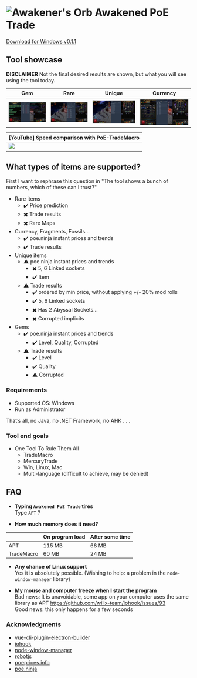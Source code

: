 # ![Awakener's Orb](https://web.poecdn.com/image/Art/2DItems/Currency/TransferOrb.png) Awakened PoE Trade

[Download for Windows v0.1.1](https://github.com/SnosMe/awakened-poe-trade/releases/download/v0.1.1/Awakened-PoE-Trade-Setup-0.1.1.exe)

## Tool showcase

**DISCLAIMER** Not the final desired results are shown, but what you will see using the tool today.

| Gem | Rare | Unique | Currency |
|-----|------|--------|----------|
| ![](./showcase/gem.png?raw=true) | ![](./showcase/rare.png?raw=true) | ![](./showcase/unique.png?raw=true) | ![](./showcase/currency.png?raw=true) |

| [YouTube] Speed comparison with PoE-TradeMacro |
|-----|
| [![](http://img.youtube.com/vi/PCohkEmWRT8/0.jpg)](http://www.youtube.com/watch?v=PCohkEmWRT8 "") |

## What types of items are supported?
First I want to rephrase this question in "The tool shows a bunch of numbers, which of these can I trust?"
- Rare items
  - :heavy_check_mark: Price prediction
  - :heavy_multiplication_x: Trade results
  - :heavy_multiplication_x: Rare Maps
- Currency, Fragments, Fossils...
  - :heavy_check_mark: poe.ninja instant prices and trends
  - :heavy_check_mark: Trade results
- Unique items
  - :warning: poe.ninja instant prices and trends
    - :heavy_multiplication_x: 5, 6 Linked sockets
    - :heavy_check_mark: Item
  - :warning: Trade results
    - :heavy_check_mark: ordered by min price, without applying +/- 20% mod rolls
    - :heavy_check_mark: 5, 6 Linked sockets
    - :heavy_multiplication_x: Has 2 Abyssal Sockets...
    - :heavy_multiplication_x: Corrupted implicits
- Gems
  - :heavy_check_mark: poe.ninja instant prices and trends
    - :heavy_check_mark: Level, Quality, Corrupted
  - :warning: Trade results
    - :heavy_check_mark: Level
    - :heavy_check_mark: Quality
    - :warning: Corrupted

### Requirements
- Supported OS: Windows
- Run as Administrator

That’s all, no Java, no .NET Framework, no AHK . . .

### Tool end goals
- One Tool To Rule Them All
  - TradeMacro
  - MercuryTrade
  - Win, Linux, Mac
  - Multi-language (difficult to achieve, may be denied)

## FAQ

- **Typing `Awakened PoE Trade` tires**\
Type `APT` ?

- **How much memory does it need?**

|    | On program load | After some time |
|----|-----------------|-----------------|
| APT | 115 MB         | 68 MB |
| TradeMacro | 60 MB   | 24 MB |

- **Any chance of Linux support**\
Yes it is absolutely possible. (Wishing to help: a problem in the `node-window-manager` library)

- **My mouse and computer freeze when I start the program**\
Bad news: It is unavoidable, some app on your computer uses the same library as APT https://github.com/wilix-team/iohook/issues/93 \
Good news: this only happens for a few seconds


### Acknowledgments

- [vue-cli-plugin-electron-builder](https://github.com/nklayman/vue-cli-plugin-electron-builder)
- [iohook](https://github.com/wilix-team/iohook)
- [node-window-manager](https://github.com/sentialx/node-window-manager)
- [robotjs](https://github.com/octalmage/robotjs)
- [poeprices.info](https://www.poeprices.info/)
- [poe.ninja](https://poe.ninja/)
